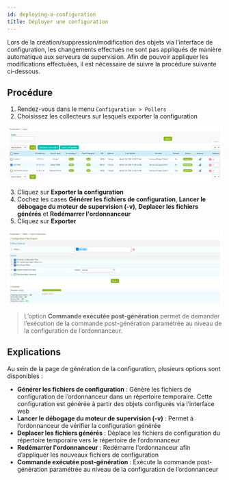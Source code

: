 ```yaml
---
id: deploying-a-configuration
title: Déployer une configuration
---
```


Lors de la création/suppression/modification des objets via l’interface de
configuration, les changements effectués ne sont pas appliqués de manière
automatique aux serveurs de supervision. Afin de pouvoir appliquer les
modifications effectuées, il est nécessaire de suivre la procédure suivante
ci-dessous.

## Procédure

1.  Rendez-vous dans le menu `Configuration > Pollers`
2.  Choisissez les collecteurs sur lesquels exporter la configuration

![image](../../assets/monitoring/monitoring-servers/monitoring-servers-list.png)

3.  Cliquez sur **Exporter la configuration**
4.  Cochez les cases **Générer les fichiers de configuration**, **Lancer le
    débogage du moteur de supervision (-v)**, **Deplacer les fichiers générés**
    et **Redémarrer l'ordonnanceur**
5.  Cliquez sur **Exporter**

![image](../../assets/monitoring/monitoring-servers/monitoring-servers-generate-configuration.png)

> L’option **Commande exécutée post-génération** permet de demander l’exécution
> de la commande post-génération paramétrée au niveau de la configuration de
> l’ordonnanceur.

## Explications

Au sein de la page de génération de la configuration, plusieurs options sont
disponibles :

  - **Générer les fichiers de configuration** : Génère les fichiers de
    configuration de l’ordonnanceur dans un répertoire temporaire. Cette
    configuration est générée à partir des objets configurés via l’interface web
  - **Lancer le débogage du moteur de supervision (-v)** : Permet à
    l’ordonnanceur de vérifier la configuration générée
  - **Deplacer les fichiers générés** : Déplace les fichiers de configuration du
    répertoire temporaire vers le répertoire de l’ordonnanceur
  - **Redémarrer l'ordonnanceur** : Redémarre l’ordonnanceur afin d’appliquer
    les nouveaux fichiers de configuration
  - **Commande exécutée post-génération** : Exécute la commande post-génération
    paramétrée au niveau de la configuration de l’ordonnanceur
